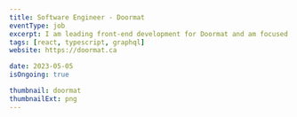 ```yaml
---
title: Software Engineer - Doormat
eventType: job
excerpt: I am leading front-end development for Doormat and am focused on building a delightful user experience.
tags: [react, typescript, graphql]
website: https://doormat.ca

date: 2023-05-05
isOngoing: true

thumbnail: doormat
thumbnailExt: png
---
```

